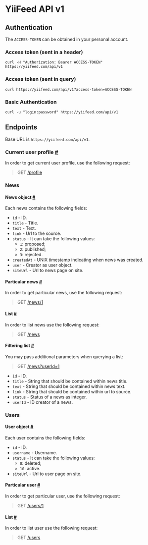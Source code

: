 # YiiFeed API v1

## Authentication
The `ACCESS-TOKEN` can be obtained in your personal account.

### Access token (sent in a header)
`curl -H "Authorization: Bearer ACCESS-TOKEN" https://yiifeed.com/api/v1`

### Access token (sent in query)
`curl https://yiifeed.com/api/v1?access-token=ACCESS-TOKEN`

### Basic Authentication
`curl -u "login:password" https://yiifeed.com/api/v1`


## Endpoints

Base URL is `https://yiifeed.com/api/v1`.

### Current user profile <a href="#current-profile" id="current-profile">#</a>

In order to get current user profile, use the following request:

> GET [/profile](/api/v1/profile)


### News

#### News object <a href="#news-object" id="news-object">#</a>

Each news contains the following fields:

- `id` - ID.
- `title` - Title.
- `text` - Text.
- `link` - Url to the source. 
- `status` - It can take the following values: 
    - `1`: proposed; 
    - `2`: published;
    - `3`: rejected.
- `createdAt` - UNIX timestamp indicating when news was created.
- `user` - Creator as user object.
- `siteUrl` - Url to news page on site.

#### Particular news <a href="#news-view" id="news-view">#</a>

In order to get particular news, use the following request:

> GET [/news/1](/api/v1/news/1)

#### List <a href="#news-list" id="news-list">#</a>

In order to list news use the following request:

> GET [/news](/api/v1/news)

#### Filtering list <a href="#news-search" id="news-search">#</a>

You may pass additional parameters when querying a list:

> GET [/news?userId=1](/api/v1/news?userId=1)

- `id` - ID.
- `title` - String that should be contained within news title.
- `text` - String that should be contained within news text.
- `link` - String that should be contained within url to source. 
- `status` - Status of a news as integer. 
- `userId` - ID creator of a news.


### Users

#### User object <a href="#user-object" id="user-object">#</a>

Each user contains the following fields:

- `id` - ID.
- `username` - Username.
- `status` - It can take the following values: 
    - `0`: deleted;
    - `10`: active.
- `siteUrl` - Url to user page on site. 

#### Particular user <a href="#user-view" id="user-view">#</a>

In order to get particular user, use the following request:

> GET [/users/1](/api/v1/users/1)

#### List <a href="#user-list" id="user-list">#</a>

In order to list user use the following request:

> GET [/users](/api/v1/users)
